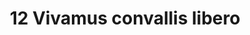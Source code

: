 ---
title: 12 Vivamus convallis libero
image: 36.jpg
thumbnail: 36.jpg
caption: 12 Sed velit lacus, laoreet at venenatis convallis in lorem tincidunt.
---